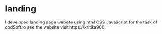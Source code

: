 # landing
I developed landing page  website using html CSS  JavaScript for the task of codSoft.to see the website visit https://kritika900.
